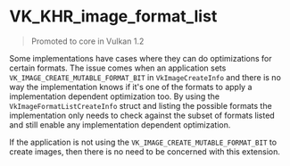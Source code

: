 # VK_KHR_image_format_list

> Promoted to core in Vulkan 1.2

Some implementations have cases where they can do optimizations for certain formats. The issue comes when an application sets `VK_IMAGE_CREATE_MUTABLE_FORMAT_BIT` in `VkImageCreateInfo` and there is no way the implementation knows if it's one of the formats to apply a implementation dependent optimization too. By using the `VkImageFormatListCreateInfo` struct and listing the possible formats the implementation only needs to check against the subset of formats listed and still enable any implementation dependent optimization.

If the application is not using the `VK_IMAGE_CREATE_MUTABLE_FORMAT_BIT` to create images, then there is no need to be concerned with this extension.